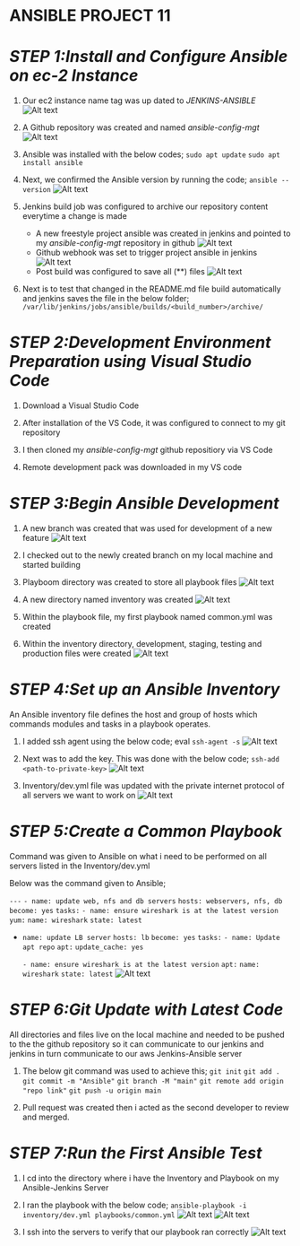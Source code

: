 # ANSIBLE PROJECT 11

# *STEP 1:Install and Configure Ansible on ec-2 Instance*

1. Our ec2 instance name tag was up dated to *JENKINS-ANSIBLE*
![Alt text](<Ansible project/step 1/jenkins-ansible server.jpeg>)

2. A Github repository was created and named *ansible-config-mgt*
![Alt text](<Ansible project/step 1/git repo.jpeg>)

3. Ansible was installed with the below codes;
    `sudo apt update`
    `sudo apt install ansible`

4. Next, we confirmed the Ansible version by running the code;
    `ansible --version`
![Alt text](<Ansible project/step 1/ansible download.jpeg>)  

5. Jenkins build job was configured to archive our repository content everytime a change is made
    * A new freestyle project ansible was created in jenkins and pointed to my *ansible-config-mgt* repository in github
    ![Alt text](<Ansible project/step 1/ansible freestyle.jpeg>)
    * Github webhook was set to trigger project ansible in jenkins
    ![Alt text](<Ansible project/step 1/webhook config.jpeg>)
    * Post build was configured  to save all (**) files
    ![Alt text](<Ansible project/step 1/jenkins post build.jpeg>)

6. Next is to test that changed in the README.md file build automatically and jenkins saves the file in the below folder;
    `/var/lib/jenkins/jobs/ansible/builds/<build_number>/archive/`


# *STEP 2:Development Environment Preparation using Visual Studio Code*

1. Download a Visual Studio Code

2. After installation of the VS Code, it was configured to connect to my git repository

3. I then cloned my *ansible-config-mgt* github repositiory via VS Code

4. Remote development pack was downloaded in my VS code


# *STEP 3:Begin Ansible Development*

1. A new branch was created that was used for development of a new feature
![Alt text](<Ansible project/step 3/new_branch_created.png>)

2. I checked out to the newly created branch on my local machine and started building

3. Playboom directory was created to store all playbook files
![Alt text](<Ansible project/step 3/playbooks folder created.png>)

4. A new directory named inventory was created
 ![Alt text](<Ansible project/step 3/inventory directory created.png>)

5. Within the playbook file, my first playbook named common.yml was created

6. Within the inventory directory, development, staging, testing and production files were created
![Alt text](<Ansible project/step 3/files created.png>)


# *STEP 4:Set up an Ansible Inventory*

An Ansible inventory file defines the host and group of hosts which commands modules and tasks in a playbook operates.

1. I added ssh agent using the below code;
eval `ssh-agent -s`
![Alt text](<Ansible project/Step 4/ssh key added.png>)

2. Next was to add the key. This was done with the below code;
`ssh-add <path-to-private-key>`
![Alt text](<Ansible project/Step 4/ssh key added.png>)

3. Inventory/dev.yml file was updated with the private internet protocol of all servers we want to work on
![Alt text](<Ansible project/Step 4/inventory_dev.yml update.png>)


# *STEP 5:Create a Common Playbook*

Command was given to Ansible on what i need to be performed on all servers listed in the Inventory/dev.yml

Below was the command given to Ansible;

`---`
`- name: update web, nfs and db servers`
  `hosts: webservers, nfs, db`
  `become: yes`
  `tasks:`
    `- name: ensure wireshark is at the latest version`
      `yum:`
        `name: wireshark`
        `state: latest`
   

- `name: update LB server`
  `hosts: lb`
  `become: yes`
  `tasks:`
    `- name: Update apt repo`
      `apt:` 
        `update_cache: yes`

    `- name: ensure wireshark is at the latest version`
      `apt:`
        `name: wireshark`
        `state: latest`
![Alt text](<Ansible project/Step 5/playbook_config.png>)


# *STEP 6:Git Update with Latest Code*

All directories and files live on the local machine and needed to be pushed to the the github repository so it can communicate to our jenkins and jenkins in turn communicate to our aws Jenkins-Ansible server

1. The below git command was used to achieve this;
`git init`
`git add .`
`git commit -m "Ansible"`
`git branch -M "main"`
`git remote add origin "repo link"`
`git push -u origin main`

2. Pull request was created then i acted as the second developer to review and merged.


# *STEP 7:Run the First Ansible Test*

1. I cd into the directory where i have the Inventory and Playbook on my Ansible-Jenkins Server

2. I ran the playbook with the below code;
`ansible-playbook -i inventory/dev.yml playbooks/common.yml`
![Alt text](<Ansible project/step 7/playbook1.png>)
![Alt text](<Ansible project/step 7/playbook2.png>)

3. I ssh into the servers to verify that our playbook ran correctly
![Alt text](<Ansible project/step 7/wireshark confirmation.png>)

















